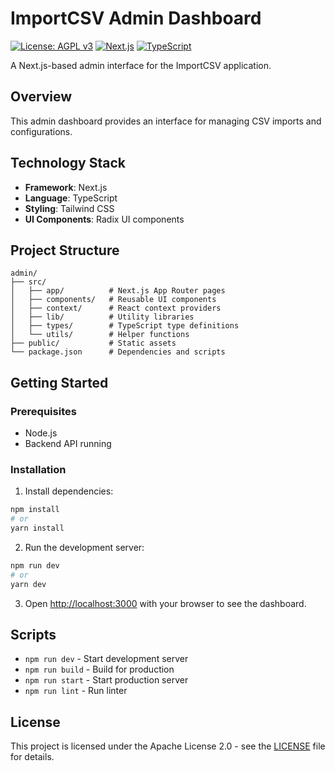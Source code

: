 # ImportCSV Admin Dashboard

[![License: AGPL v3](https://img.shields.io/badge/License-AGPL_v3-green.svg)](./LICENSE)
[![Next.js](https://img.shields.io/badge/Next.js-14.0+-black.svg)](https://nextjs.org/)
[![TypeScript](https://img.shields.io/badge/TypeScript-5.0+-blue.svg)](https://www.typescriptlang.org/)

A Next.js-based admin interface for the ImportCSV application.

## Overview

This admin dashboard provides an interface for managing CSV imports and configurations.

## Technology Stack

- **Framework**: Next.js
- **Language**: TypeScript
- **Styling**: Tailwind CSS
- **UI Components**: Radix UI components

## Project Structure

```
admin/
├── src/
│   ├── app/          # Next.js App Router pages
│   ├── components/   # Reusable UI components
│   ├── context/      # React context providers
│   ├── lib/          # Utility libraries
│   ├── types/        # TypeScript type definitions
│   └── utils/        # Helper functions
├── public/           # Static assets
└── package.json      # Dependencies and scripts
```

## Getting Started

### Prerequisites

- Node.js
- Backend API running

### Installation

1. Install dependencies:

```bash
npm install
# or
yarn install
```

2. Run the development server:

```bash
npm run dev
# or
yarn dev
```

3. Open [http://localhost:3000](http://localhost:3000) with your browser to see the dashboard.

## Scripts

- `npm run dev` - Start development server
- `npm run build` - Build for production
- `npm run start` - Start production server
- `npm run lint` - Run linter

## License

This project is licensed under the Apache License 2.0 - see the [LICENSE](../LICENSE) file for details.
